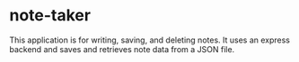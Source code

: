 # note-taker
This application is for writing, saving, and deleting notes. It uses an express backend and saves and retrieves note data from a JSON file.
